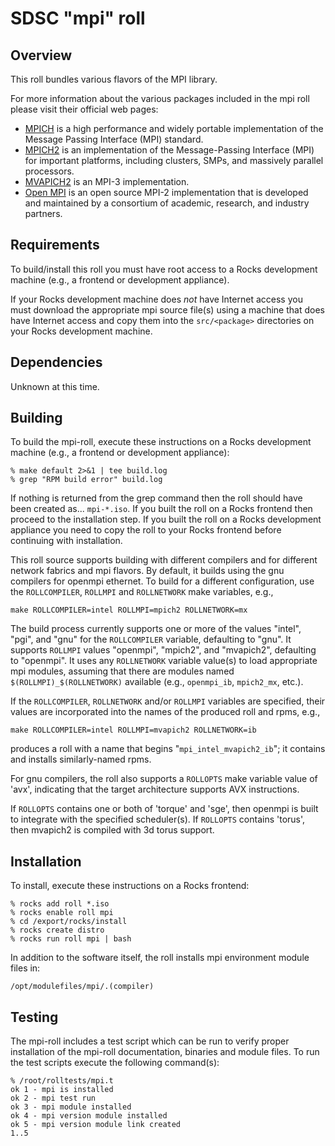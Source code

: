 # SDSC "mpi" roll

## Overview

This roll bundles various flavors of the MPI library.

For more information about the various packages included in the mpi roll please visit their official web pages:

- <a href="http://www.mpich.org" target="_blank">MPICH</a> is a high performance
and widely portable implementation of the Message Passing Interface (MPI)
standard.
- <a href="http://phase.hpcc.jp/mirrors/mpi/mpich2/index.htm"
target="_blank">MPICH2</a> is an implementation of the Message-Passing Interface
(MPI) for important platforms, including clusters, SMPs, and massively parallel
processors.
- <a href="http://mvapich.cse.ohio-state.edu/overview/mvapich2/"
target="_blank">MVAPICH2</a> is an MPI-3 implementation.
- <a href="http://www.open-mpi.org" target="_blank">Open MPI</a> is an open
source MPI-2 implementation that is developed and maintained by a consortium of
academic, research, and industry partners.


## Requirements

To build/install this roll you must have root access to a Rocks development
machine (e.g., a frontend or development appliance).

If your Rocks development machine does *not* have Internet access you must
download the appropriate mpi source file(s) using a machine that does
have Internet access and copy them into the `src/<package>` directories on your
Rocks development machine.


## Dependencies

Unknown at this time.


## Building

To build the mpi-roll, execute these instructions on a Rocks development
machine (e.g., a frontend or development appliance):

```shell
% make default 2>&1 | tee build.log
% grep "RPM build error" build.log
```

If nothing is returned from the grep command then the roll should have been
created as... `mpi-*.iso`. If you built the roll on a Rocks frontend then
proceed to the installation step. If you built the roll on a Rocks development
appliance you need to copy the roll to your Rocks frontend before continuing
with installation.

This roll source supports building with different compilers and for different
network fabrics and mpi flavors.  By default, it builds using the gnu compilers
for openmpi ethernet.  To build for a different configuration, use the
`ROLLCOMPILER`, `ROLLMPI` and `ROLLNETWORK` make variables, e.g.,

```shell
make ROLLCOMPILER=intel ROLLMPI=mpich2 ROLLNETWORK=mx 
```

The build process currently supports one or more of the values "intel", "pgi",
and "gnu" for the `ROLLCOMPILER` variable, defaulting to "gnu".  It supports
`ROLLMPI` values "openmpi", "mpich2", and "mvapich2", defaulting to "openmpi".
It uses any `ROLLNETWORK` variable value(s) to load appropriate mpi modules,
assuming that there are modules named `$(ROLLMPI)_$(ROLLNETWORK)` available
(e.g., `openmpi_ib`, `mpich2_mx`, etc.).

If the `ROLLCOMPILER`, `ROLLNETWORK` and/or `ROLLMPI` variables are specified,
their values are incorporated into the names of the produced roll and rpms, e.g.,

```shell
make ROLLCOMPILER=intel ROLLMPI=mvapich2 ROLLNETWORK=ib
```
produces a roll with a name that begins "`mpi_intel_mvapich2_ib`"; it
contains and installs similarly-named rpms.

For gnu compilers, the roll also supports a `ROLLOPTS` make variable value of
'avx', indicating that the target architecture supports AVX instructions.

If `ROLLOPTS` contains one or both of 'torque' and 'sge', then openmpi is built
to integrate with the specified scheduler(s).  If `ROLLOPTS` contains 'torus',
then mvapich2 is compiled with 3d torus support.

## Installation

To install, execute these instructions on a Rocks frontend:

```shell
% rocks add roll *.iso
% rocks enable roll mpi
% cd /export/rocks/install
% rocks create distro
% rocks run roll mpi | bash
```

In addition to the software itself, the roll installs mpi environment
module files in:

```shell
/opt/modulefiles/mpi/.(compiler)
```


## Testing

The mpi-roll includes a test script which can be run to verify proper
installation of the mpi-roll documentation, binaries and module files. To
run the test scripts execute the following command(s):

```shell
% /root/rolltests/mpi.t 
ok 1 - mpi is installed
ok 2 - mpi test run
ok 3 - mpi module installed
ok 4 - mpi version module installed
ok 5 - mpi version module link created
1..5
```
